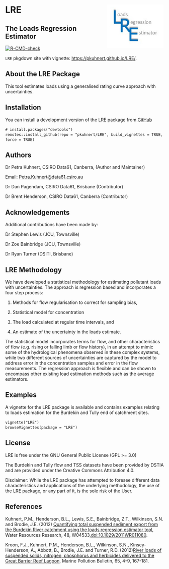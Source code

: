 
<!-- README.md is generated from README.Rmd. Please edit that file -->

# LRE <img src='man/figures/LRE_logo.jpg' align="right" height="138.5" />

## The Loads Regression Estimator

[![R-CMD-check](https://github.com/pkuhnert/LRE/workflows/R-CMD-check/badge.svg)](https://github.com/pkuhnert/LRE/actions)

`LRE` pkgdown site with vignette: <https://pkuhnert.github.io/LRE/>.

## About the LRE Package

This tool estimates loads using a generalised rating curve approach with
uncertainties.

## Installation

You can install a development version of the LRE package from
[GitHub](https://github.com/pkuhnert/LRE)

    # install.packages("devtools")
    remotes::install_github(repo = "pkuhnert/LRE", build_vignettes = TRUE, force = TRUE)

## Authors

Dr Petra Kuhnert, CSIRO Data61, Canberra, (Author and Maintainer)

Email: <Petra.Kuhnert@data61.csiro.au>

Dr Dan Pagendam, CSIRO Data61, Brisbane (Contributor)

Dr Brent Henderson, CSIRO Data61, Canberra (Contributor)

## Acknowledgements

Additional contributions have been made by:

Dr Stephen Lewis (JCU, Townsville)

Dr Zoe Bainbridge (JCU, Townsville)

Dr Ryan Turner (DSITI, Brisbane)

## LRE Methodology

We have developed a statistical methodology for estimating pollutant
loads with uncertainties. The approach is regression based and
incorporates a four step process:

1.  Methods for flow regularisation to correct for sampling bias,

2.  Statistical model for concentration

3.  The load calculated at regular time intervals, and

4.  An estimate of the uncertainty in the loads estimate.

The statistical model incorporates terms for flow, and other
characteristics of flow (e.g. rising or falling limb or flow history),
in an attempt to mimic some of the hydrological phenomena observed in
these complex systems, while two different sources of uncertainties are
captured by the model to address error in the concentration samples and
error in the flow measurements. The regression approach is flexible and
can be shown to encompass other existing load estimation methods such as
the average estimators.

## Examples

A vignette for the LRE package is available and contains examples
relating to loads estimation for the Burdekin and Tully end of catchment
sites.

    vignette("LRE")
    browseVignettes(package = "LRE")

## License

LRE is free under the GNU General Public License (GPL &gt;= 3.0)

The Burdekin and Tully flow and TSS datasets have been provided by DSTIA
and are provided under the Creative Commons Attribution 4.0.

Disclaimer: While the LRE package has attempted to foresee different
data characteristics and applications of the underlying methodology, the
use of the LRE package, or any part of it, is the sole risk of the User.

## References

Kuhnert, P.M., Henderson, B.L., Lewis, S.E., Bainbridge, Z.T.,
Wilkinson, S.N. and Brodie, J.E. (2012) [Quantifying total suspended
sediment export from the Burdekin River catchment using the loads
regression estimator
tool](https://agupubs.onlinelibrary.wiley.com/doi/full/10.1029/2011WR011080),
Water Resources Research, 48, W04533,<doi:10.1029/2011WR011080>.

Kroon, F.J., Kuhnert, P.M., Henderson, B.L., Wilkinson, S.N.,
Kinsey-Henderson, A., Abbott, B., Brodie, J.E. and Turner, R.D.
(2012)[River loads of suspended solids, nitrogen, phosphorus and
herbicides delivered to the Great Barrier Reef
Lagoon](https://www.sciencedirect.com/science/article/pii/S0025326X11005583),
Marine Pollution Bulletin, 65, 4-9, 167-181.

